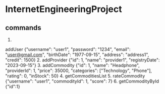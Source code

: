 # InternetEngineeringProject



## commands

1. 
addUser {"username": "user1", "password": "1234", "email": "user@gmail.com", "birthDate": "1977-09-15", "address": "address1", "credit": 1500}
2. 
addProvider {"id": 1, "name": "provider1", "registryDate": "2023-09-15"}
3. 
addCommodity {"id": 1, "name": "Headphone", "providerId": 1, "price": 35000, "categories": ["Technology", "Phone"], "rating": 0, "inStock": 50} 
4. 
getCommoditiesList
5. 
rateCommodity {"username": "user1", "commodityId": 1, "score": 7}
6.
getCommodityById {"id":1}